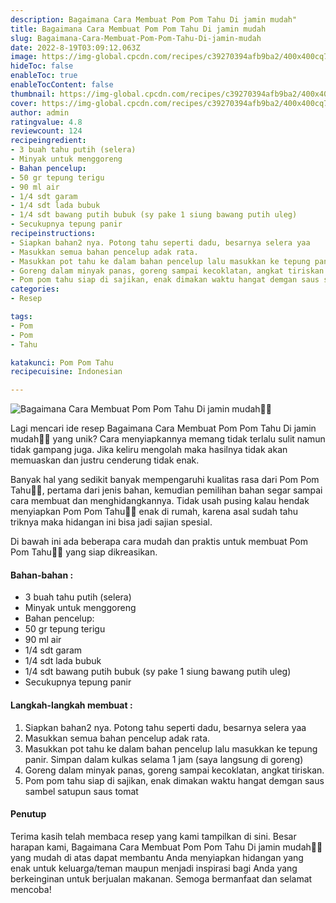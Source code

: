 ```yaml
---
description: Bagaimana Cara Membuat Pom Pom Tahu Di jamin mudah"
title: Bagaimana Cara Membuat Pom Pom Tahu Di jamin mudah
slug: Bagaimana-Cara-Membuat-Pom-Pom-Tahu-Di-jamin-mudah
date: 2022-8-19T03:09:12.063Z
image: https://img-global.cpcdn.com/recipes/c39270394afb9ba2/400x400cq70/photo.jpg
hideToc: false
enableToc: true
enableTocContent: false
thumbnail: https://img-global.cpcdn.com/recipes/c39270394afb9ba2/400x400cq70/photo.jpg
cover: https://img-global.cpcdn.com/recipes/c39270394afb9ba2/400x400cq70/photo.jpg
author: admin
ratingvalue: 4.8
reviewcount: 124
recipeingredient:
- 3 buah tahu putih (selera)
- Minyak untuk menggoreng
- Bahan pencelup:
- 50 gr tepung terigu
- 90 ml air
- 1/4 sdt garam
- 1/4 sdt lada bubuk
- 1/4 sdt bawang putih bubuk (sy pake 1 siung bawang putih uleg)
- Secukupnya tepung panir
recipeinstructions:
- Siapkan bahan2 nya. Potong tahu seperti dadu, besarnya selera yaa
- Masukkan semua bahan pencelup adak rata.
- Masukkan pot tahu ke dalam bahan pencelup lalu masukkan ke tepung panir. Simpan dalam kulkas selama 1 jam (saya langsung di goreng)
- Goreng dalam minyak panas, goreng sampai kecoklatan, angkat tiriskan.
- Pom pom tahu siap di sajikan, enak dimakan waktu hangat demgan saus sambel satupun saus tomat
categories:
- Resep

tags:
- Pom
- Pom
- Tahu

katakunci: Pom Pom Tahu
recipecuisine: Indonesian

---
```


![Bagaimana Cara Membuat Pom Pom Tahu Di jamin mudah👩‍🍳](https://img-global.cpcdn.com/recipes/c39270394afb9ba2/400x400cq70/photo.jpg)

Lagi mencari ide resep Bagaimana Cara Membuat Pom Pom Tahu Di jamin mudah👩‍🍳 yang unik? Cara menyiapkannya memang tidak terlalu sulit namun tidak gampang juga. Jika keliru mengolah maka hasilnya tidak akan memuaskan dan justru cenderung tidak enak.

Banyak hal yang sedikit banyak mempengaruhi kualitas rasa dari Pom Pom Tahu👩‍🍳, pertama dari jenis bahan, kemudian pemilihan bahan segar sampai cara membuat dan menghidangkannya. Tidak usah pusing kalau hendak menyiapkan Pom Pom Tahu👩‍🍳 enak di rumah, karena asal sudah tahu triknya maka hidangan ini bisa jadi sajian spesial.

Di bawah ini ada beberapa cara mudah dan praktis untuk membuat Pom Pom Tahu👩‍🍳 yang siap dikreasikan.

<!--inarticleads1-->

#### Bahan-bahan :

- 3 buah tahu putih (selera)
- Minyak untuk menggoreng
- Bahan pencelup:
- 50 gr tepung terigu
- 90 ml air
- 1/4 sdt garam
- 1/4 sdt lada bubuk
- 1/4 sdt bawang putih bubuk (sy pake 1 siung bawang putih uleg)
- Secukupnya tepung panir

<!--inarticleads2-->

#### Langkah-langkah membuat :

1. Siapkan bahan2 nya. Potong tahu seperti dadu, besarnya selera yaa
1. Masukkan semua bahan pencelup adak rata.
1. Masukkan pot tahu ke dalam bahan pencelup lalu masukkan ke tepung panir. Simpan dalam kulkas selama 1 jam (saya langsung di goreng)
1. Goreng dalam minyak panas, goreng sampai kecoklatan, angkat tiriskan.
1. Pom pom tahu siap di sajikan, enak dimakan waktu hangat demgan saus sambel satupun saus tomat

#### Penutup

Terima kasih telah membaca resep yang kami tampilkan di sini. Besar harapan kami, Bagaimana Cara Membuat Pom Pom Tahu Di jamin mudah👩‍🍳 yang mudah di atas dapat membantu Anda menyiapkan hidangan yang enak untuk keluarga/teman maupun menjadi inspirasi bagi Anda yang berkeinginan untuk berjualan makanan. Semoga bermanfaat dan selamat mencoba!